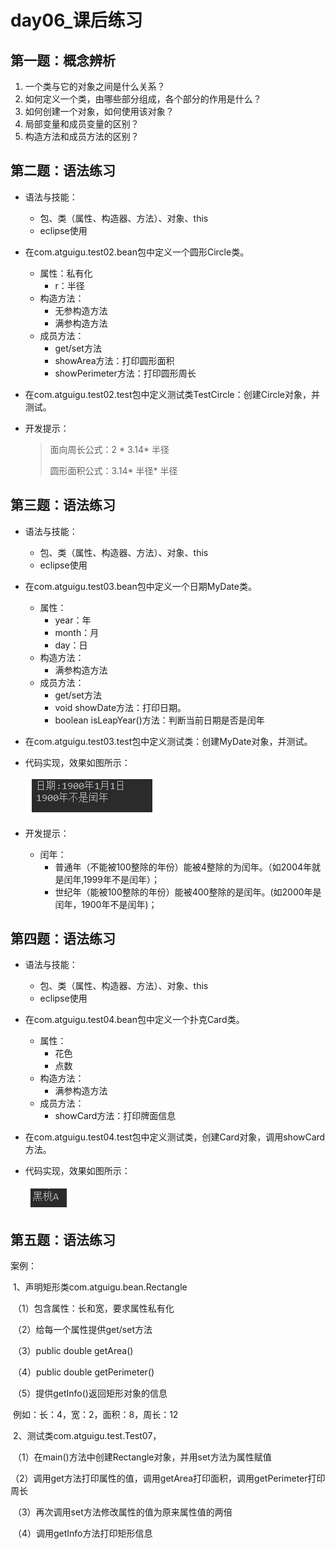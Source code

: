 # day06_课后练习

## 第一题：概念辨析

1. 一个类与它的对象之间是什么关系？
2. 如何定义一个类，由哪些部分组成，各个部分的作用是什么？
3. 如何创建一个对象，如何使用该对象？
4. 局部变量和成员变量的区别？
5. 构造方法和成员方法的区别？

## 第二题：语法练习

* 语法与技能：
  * 包、类（属性、构造器、方法）、对象、this
  * eclipse使用
* 在com.atguigu.test02.bean包中定义一个圆形Circle类。
  * 属性：私有化
    * r：半径
  * 构造方法：
    * 无参构造方法
    * 满参构造方法
  * 成员方法：
    * get/set方法
    * showArea方法：打印圆形面积
    * showPerimeter方法：打印圆形周长
* 在com.atguigu.test02.test包中定义测试类TestCircle：创建Circle对象，并测试。

* 开发提示： 

  > 面向周长公式：2 * 3.14*  半径
  >
  > 圆形面积公式：3.14* 半径*  半径

## 第三题：语法练习

* 语法与技能：
  * 包、类（属性、构造器、方法）、对象、this
  * eclipse使用
* 在com.atguigu.test03.bean包中定义一个日期MyDate类。
  * 属性：
    * year：年
    * month：月
    * day：日
  * 构造方法：
    * 满参构造方法
  * 成员方法：
    * get/set方法
    * void showDate方法：打印日期。
    * boolean isLeapYear()方法：判断当前日期是否是闰年
* 在com.atguigu.test03.test包中定义测试类：创建MyDate对象，并测试。

* 代码实现，效果如图所示：

  ![1558694854071](imgs/1558694854071.png)

* 开发提示： 

  * 闰年：
    * 普通年（不能被100整除的年份）能被4整除的为闰年。（如2004年就是闰年,1999年不是闰年）；
    * 世纪年（能被100整除的年份）能被400整除的是闰年。(如2000年是闰年，1900年不是闰年)；

## 第四题：语法练习

* 语法与技能：
  * 包、类（属性、构造器、方法）、对象、this
  * eclipse使用
* 在com.atguigu.test04.bean包中定义一个扑克Card类。
  * 属性：
    * 花色
    * 点数
  * 构造方法：
    * 满参构造方法
  * 成员方法：
    * showCard方法：打印牌面信息
* 在com.atguigu.test04.test包中定义测试类，创建Card对象，调用showCard方法。

* 代码实现，效果如图所示：

  ![1558694880093](imgs/1558694880093.png)



## 第五题：语法练习

案例：

​	1、声明矩形类com.atguigu.bean.Rectangle

​	（1）包含属性：长和宽，要求属性私有化

​	（2）给每一个属性提供get/set方法

​	（3）public double getArea()

​	（4）public double getPerimeter()

​	（5）提供getInfo()返回矩形对象的信息

​			例如：长：4，宽：2，面积：8，周长：12

​	2、测试类com.atguigu.test.Test07，

​	（1）在main()方法中创建Rectangle对象，并用set方法为属性赋值

​	（2）调用get方法打印属性的值，调用getArea打印面积，调用getPerimeter打印周长

​	（3）再次调用set方法修改属性的值为原来属性值的两倍

​	（4）调用getInfo方法打印矩形信息


